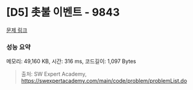 # [D5] 촛불 이벤트 - 9843 

[문제 링크](https://swexpertacademy.com/main/code/problem/problemDetail.do?contestProbId=AXGBKzuaPOoDFAXR) 

### 성능 요약

메모리: 49,160 KB, 시간: 316 ms, 코드길이: 1,097 Bytes



> 출처: SW Expert Academy, https://swexpertacademy.com/main/code/problem/problemList.do